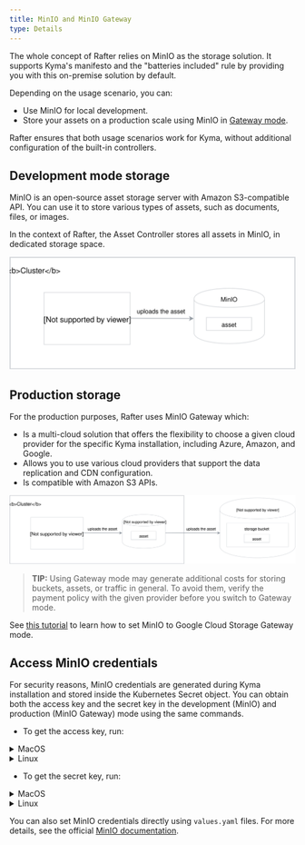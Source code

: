 ```yaml
---
title: MinIO and MinIO Gateway
type: Details
---
```


The whole concept of Rafter relies on MinIO as the storage solution. It supports Kyma's manifesto and the "batteries included" rule by providing you with this on-premise solution by default.

Depending on the usage scenario, you can:

- Use MinIO for local development.
- Store your assets on a production scale using MinIO in [Gateway mode](https://github.com/minio/minio/tree/master/docs/gateway).

Rafter ensures that both usage scenarios work for Kyma, without additional configuration of the built-in controllers.

## Development mode storage

MinIO is an open-source asset storage server with Amazon S3-compatible API. You can use it to store various types of assets, such as documents, files, or images.

In the context of Rafter, the Asset Controller stores all assets in MinIO, in dedicated storage space.

![](./assets/minio.svg)

## Production storage

For the production purposes, Rafter uses MinIO Gateway which:

- Is a multi-cloud solution that offers the flexibility to choose a given cloud provider for the specific Kyma installation, including Azure, Amazon, and Google.
- Allows you to use various cloud providers that support the data replication and CDN configuration.
- Is compatible with Amazon S3 APIs.

![](./assets/minio-gateway.svg)

>**TIP:** Using Gateway mode may generate additional costs for storing buckets, assets, or traffic in general. To avoid them, verify the payment policy with the given provider before you switch to Gateway mode. 

See [this tutorial](#tutorials-set-minio-to-gateway-mode) to learn how to set MinIO to Google Cloud Storage Gateway mode.

## Access MinIO credentials

For security reasons, MinIO credentials are generated during Kyma installation and stored inside the Kubernetes Secret object. You can obtain both the access key and the secret key in the development (MinIO) and production (MinIO Gateway) mode using the same commands.

- To get the access key, run:

<div tabs name="access-minio-credentials" group="credentials">
  <details>
  <summary label="MacOS">
  MacOS
  </summary>

  ```bash
  kubectl get secret rafter-minio -n kyma-system -o jsonpath="{.data.accesskey}" | base64 -D
  ```

  </details>
  <details>
  <summary label="Linux">
  Linux
  </summary>

  ```bash
  kubectl get secret rafter-minio -n kyma-system -o jsonpath="{.data.accesskey}" | base64 -d
  ```

  </details>
</div>

- To get the secret key, run:

<div tabs name="access-minio-credentials" group="credentials">
  <details>
  <summary label="MacOS">
  MacOS
  </summary>

  ```bash
  kubectl get secret rafter-minio -n kyma-system -o jsonpath="{.data.secretkey}" | base64 -D
  ```

  </details>
  <details>
  <summary label="Linux">
  Linux
  </summary>

  ```bash
  kubectl get secret rafter-minio -n kyma-system -o jsonpath="{.data.secretkey}" | base64 -d
  ```

  </details>
</div>

You can also set MinIO credentials directly using `values.yaml` files. For more details, see the official [MinIO documentation](https://github.com/helm/charts/tree/master/stable/minio#configuration).
